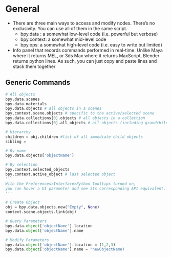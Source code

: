 # General

- There are three main ways to access and modify nodes. There’s no exclusivity. You can use all of them in the same script.
  - bpy.data : a somewhat low-level code (i.e. powerful but verbose)
  - bpy.context: a somewhat mid-level code
  - bpy.ops: a somewhat high-level code (i.e. easy to write but limited)
- Info panel that records commands performed in real-time. Unlike Maya where it returns MEL, or 3ds Max where it returns MaxScript, Blender returns python lines. As such, you can just copy and paste lines and stack them together

## Generic Commands

```python
# All objects
bpy.data.scenes
bpy.data.materials
bpy.data.objects # all objects in a scenes
bpy.context.scene.objects # specific to the active/selected scene
bpy.data.collections[0].objects # all objects in a collection
bpy.data.collections[0].all_objects # all objects (including grandchildren) in the collection of a collection  

# Hierarchy 
children = obj.children #list of all immediate child objects
sibling = 

# By name
bpy.data.objects['objectName']

# By selection
bpy.context.selected_objects
bpy.context.active_object # last selected object
'''
With the Preferences>Interface>Python Tooltips turned on,
you can hover a UI parameter and see its corresponding API equivalent.
'''

# Create Object
obj = bpy.data.objects.new("Empty", None)
context.scene.objects.link(obj)

# Query Parameters
bpy.data.object['objectName'].location
bpy.data.object['objectName'].name

# Modify Parameters
bpy.data.object['objectName'].location = (1,2,3)
bpy.data.object['objectName'].name = "newObjectName)
```
